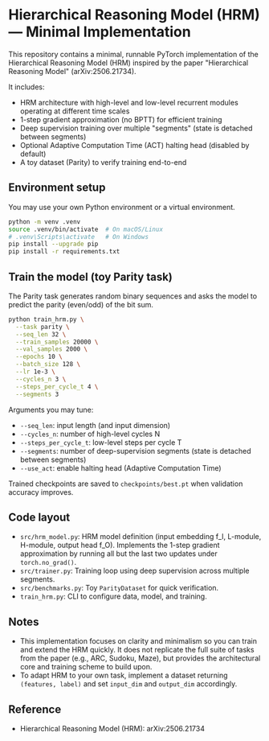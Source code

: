 # Hierarchical Reasoning Model (HRM) — Minimal Implementation

This repository contains a minimal, runnable PyTorch implementation of the Hierarchical Reasoning Model (HRM) inspired by the paper "Hierarchical Reasoning Model" (arXiv:2506.21734).

It includes:
- HRM architecture with high-level and low-level recurrent modules operating at different time scales
- 1-step gradient approximation (no BPTT) for efficient training
- Deep supervision training over multiple "segments" (state is detached between segments)
- Optional Adaptive Computation Time (ACT) halting head (disabled by default)
- A toy dataset (Parity) to verify training end-to-end


## Environment setup

You may use your own Python environment or a virtual environment.

```bash
python -m venv .venv
source .venv/bin/activate  # On macOS/Linux
# .venv\Scripts\activate   # On Windows
pip install --upgrade pip
pip install -r requirements.txt
```


## Train the model (toy Parity task)

The Parity task generates random binary sequences and asks the model to predict the parity (even/odd) of the bit sum.

```bash
python train_hrm.py \
  --task parity \
  --seq_len 32 \
  --train_samples 20000 \
  --val_samples 2000 \
  --epochs 10 \
  --batch_size 128 \
  --lr 1e-3 \
  --cycles_n 3 \
  --steps_per_cycle_t 4 \
  --segments 3
```

Arguments you may tune:
- `--seq_len`: input length (and input dimension)
- `--cycles_n`: number of high-level cycles N
- `--steps_per_cycle_t`: low-level steps per cycle T
- `--segments`: number of deep-supervision segments (state is detached between segments)
- `--use_act`: enable halting head (Adaptive Computation Time)

Trained checkpoints are saved to `checkpoints/best.pt` when validation accuracy improves.


## Code layout

- `src/hrm_model.py`: HRM model definition (input embedding f_I, L-module, H-module, output head f_O). Implements the 1-step gradient approximation by running all but the last two updates under `torch.no_grad()`.
- `src/trainer.py`: Training loop using deep supervision across multiple segments.
- `src/benchmarks.py`: Toy `ParityDataset` for quick verification.
- `train_hrm.py`: CLI to configure data, model, and training.


## Notes

- This implementation focuses on clarity and minimalism so you can train and extend the HRM quickly. It does not replicate the full suite of tasks from the paper (e.g., ARC, Sudoku, Maze), but provides the architectural core and training scheme to build upon.
- To adapt HRM to your own task, implement a dataset returning `(features, label)` and set `input_dim` and `output_dim` accordingly.


## Reference

- Hierarchical Reasoning Model (HRM): arXiv:2506.21734 